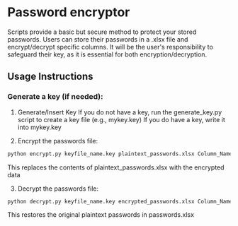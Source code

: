 # Password encryptor
Scripts provide a basic but secure method to protect your stored passwords. Users can store their passwords in a .xlsx file and encrypt/decrypt specific columns. It will be the user's responsibility to safeguard their key, as it is essential for both encryption/decryption.

## Usage Instructions

### Generate a key (if needed):
1. Generate/Insert Key
If you do not have a key, run the generate_key.py script to create a key file (e.g., mykey.key)
If you do have a key, write it into mykey.key

2. Encrypt the passwords file:
```bash
python encrypt.py keyfile_name.key plaintext_passwords.xlsx Column_Name
```
This replaces the contents of plaintext_passwords.xlsx with the encrypted data

3. Decrypt the passwords file:
```bash
python decrypt.py keyfile_name.key encrypted_passwords.xlsx Column_Name
```
This restores the original plaintext passwords in passwords.xlsx 
